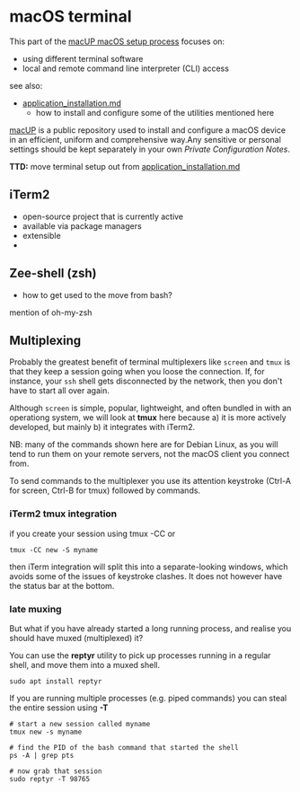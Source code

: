 # macOS terminal

This part of the [macUP macOS setup process](https://github.com/artmg/macUP/) focuses on: 

* using different terminal software
* local and remote command line interpreter (CLI) access

see also:

* [application_installation.md](application_installation.md) 
	* how to install and configure some of the utilities mentioned here

[macUP]() is a public repository 
used to install and configure a macOS device in an efficient, uniform and comprehensive way.Any sensitive or personal settings should be kept separately in your own *Private Configuration Notes*.

**TTD:** move terminal setup out from [application_installation.md](application_installation.md)


## iTerm2

* open-source project that is currently active
* available via package managers
* extensible
* 

## Zee-shell (zsh)

* how to get used to the move from bash?

mention of oh-my-zsh 

## Multiplexing

Probably the greatest benefit of terminal multiplexers like `screen` and `tmux` is that 
they keep a session going when you loose the connection. If, for instance, your `ssh` shell 
gets disconnected by the network, then you don't 
have to start all over again. 

Although `screen` is simple, popular, lightweight, 
and often bundled in with an operationg system, 
we will look at **tmux** here because a) it is more actively developed, but mainly b) it integrates with iTerm2. 

NB: many of the commands shown here are for Debian Linux, as you will tend to run them on your remote servers, not the macOS client you connect from. 

To send commands to the multiplexer you use 
its attention keystroke (Ctrl-A for screen, 
Ctrl-B for tmux) followed by commands. 

### iTerm2 tmux integration

if you create your session using tmux -CC or 

`tmux -CC new -S myname`

then iTerm integration will split this into a separate-looking windows, which avoids some of 
the issues of keystroke clashes. It does not however 
have the status bar at the bottom. 


### late muxing

But what if you have already started a long running 
process, and realise you should have muxed (multiplexed) it?

You can use the **reptyr** utility to pick up processes running in a regular shell, and move them
into a muxed shell.

`sudo apt install reptyr`

If you are running multiple processes (e.g. piped commands) you can steal the entire session using **-T**

```
# start a new session called myname
tmux new -s myname

# find the PID of the bash command that started the shell
ps -A | grep pts

# now grab that session
sudo reptyr -T 98765

```

